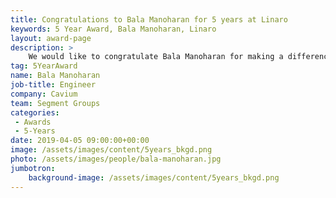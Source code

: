 ```yaml
---
title: Congratulations to Bala Manoharan for 5 years at Linaro
keywords: 5 Year Award, Bala Manoharan, Linaro
layout: award-page
description: >
    We would like to congratulate Bala Manoharan for making a difference in open source with Linaro for 5 years.
tag: 5YearAward
name: Bala Manoharan
job-title: Engineer
company: Cavium
team: Segment Groups
categories:
 - Awards
 - 5-Years
date: 2019-04-05 09:00:00+00:00
image: /assets/images/content/5years_bkgd.png
photo: /assets/images/people/bala-manoharan.jpg
jumbotron:
    background-image: /assets/images/content/5years_bkgd.png
---
```

